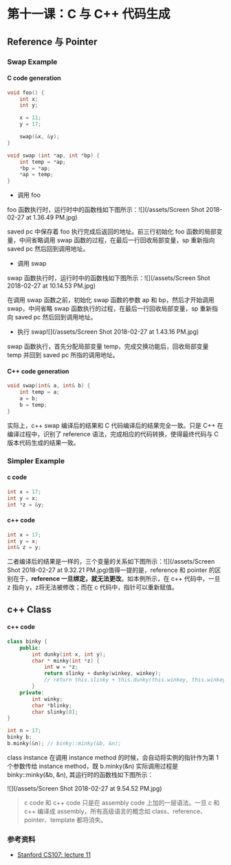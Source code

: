 # 第十一课：C 与 C++ 代码生成

## Reference 与 Pointer

### Swap Example

#### C code generation

```c
void foo() {
    int x;
    int y;

    x = 11;
    y = 17;

    swap(&x, &y);
}

void swap (int *ap, int *bp) {
    int temp = *ap;
    *bp = *ap;
    *ap = temp;
}
```

* 调用 foo

foo 函数执行时，运行时中的函数栈如下图所示：![](/assets/Screen Shot 2018-02-27 at 1.36.49 PM.jpg)

saved pc 中保存着 foo 执行完成后返回的地址。前三行初始化 foo 函数的局部变量，中间省略调用 swap 函数的过程，在最后一行回收局部变量，sp 重新指向 saved pc 然后回到调用地址。

* 调用 swap

swap 函数执行时，运行时中的函数栈如下图所示：![](/assets/Screen Shot 2018-02-27 at 10.14.53 PM.jpg)

在调用 swap 函数之前，初始化 swap 函数的参数 ap 和 bp，然后才开始调用 swap，中间省略 swap 函数执行的过程，在最后一行回收局部变量，sp 重新指向 saved pc 然后回到调用地址。

* 执行 swap![](/assets/Screen Shot 2018-02-27 at 1.43.16 PM.jpg)

swap 函数执行，首先分配局部变量 temp，完成交换功能后，回收局部变量 temp 并回到 saved pc 所指的调用地址。

#### C++ code generation

```cpp
void swap(int& a, int& b) {
    int temp = a;
    a = b;
    b = temp;
}
```

实际上，c++ swap 编译后的结果和 C 代码编译后的结果完全一致。只是 C++ 在编译过程中，识别了 reference 语法，完成相应的代码转换，使得最终代码与 C 版本代码生成的结果一致。

### Simpler Example

#### c code

```c
int x = 17;
int y = x;
int *z = &y;
```

#### c++ code

```cpp
int x = 17;
int y = x;
int& z = y;
```

二者编译后的结果是一样的，三个变量的关系如下图所示：![](/assets/Screen Shot 2018-02-27 at 9.32.21 PM.jpg)值得一提的是，reference 和 pointer 的区别在于，**reference 一旦绑定，就无法更改**。如本例所示，在 c++ 代码中，一旦 z 指向 y，z将无法被修改；而在 c 代码中，指针可以重新赋值。

## c++ Class

#### c++ code

```cpp
class binky {
    public:
        int dunky(int x, int y);
        char * minky(int *z) {
            int w = *z;
            return slinky + dunky(winkey, winkey);
            // return this.slinky + this.dunky(this.winkey, this.winkey);
        }
    private:
        int winky;
        char *blinky;
        char slinky[8];
}

int n = 17;
binky b;
b.minky(&n); // binky::minky(&b, &n);
```

class instance 在调用 instance method 的时候，会自动将实例的指针作为第 1 个参数传给 instance method，既 b.minky\(&n\) 实际调用过程是 binky::minky\(&b, &n\), 其运行时的函数栈如下图所示：

![](/assets/Screen Shot 2018-02-27 at 9.54.52 PM.jpg)

> c code 和 c++ code 只是在 assembly code 上加的一层语法。一旦 c 和 c++ 编译成 assembly，所有高级语言的概念如 class、reference、pointer、template 都将消失。

### 参考资料

* [Stanford CS107: lecture 11](https://www.youtube.com/watch?v=DwTXMjVkIUY&t=1200s&list=PL9D558D49CA734A02&index=11)



